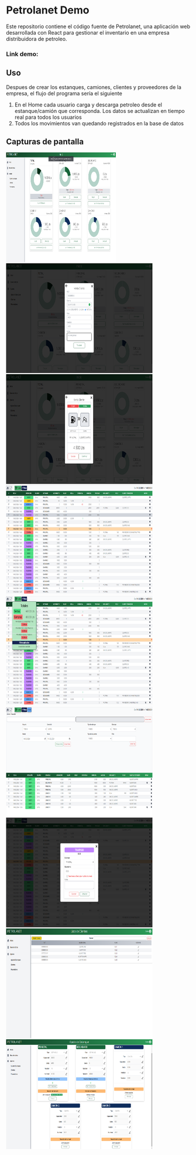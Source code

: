 # Petrolanet Demo

Este repositorio contiene el código fuente de Petrolanet, una aplicación web desarrollada con React para gestionar el inventario en una empresa distribuidora de petroleo. 

### Link demo: 

## Uso
Despues de crear los estanques, camiones, clientes y proveedores de la empresa, el flujo del programa sería el siguiente
1. En el Home cada usuario carga y descarga petroleo desde el estanque/camión que corresponda. Los datos se actualizan en tiempo real para todos los usuarios
2. Todos los movimientos van quedando registrados en la base de datos

## Capturas de pantalla
<img src="https://github.com/fgrob/petrolanet-demo/blob/main/Screenshots/Home.png?raw=true" width="300" height="300"></img>
<img src="https://github.com/fgrob/petrolanet-demo/blob/main/Screenshots/Home - venta.png?raw=true" width="400" height="300"></img>
<img src="https://github.com/fgrob/petrolanet-demo/blob/main/Screenshots/Home - confirmar venta.png?raw=true" width="400" height="300"></img>
<img src="https://github.com/fgrob/petrolanet-demo/blob/main/Screenshots/base de datos.png?raw=true" width="400" height="300"></img>
<img src="https://github.com/fgrob/petrolanet-demo/blob/main/Screenshots/base de datos - totales.png?raw=true" width="400" height="300"></img>
<img src="https://github.com/fgrob/petrolanet-demo/blob/main/Screenshots/base de datos - filtros.png?raw=true" width="400" height="300"></img>
<img src="https://github.com/fgrob/petrolanet-demo/blob/main/Screenshots/base de datos - editar evento.png?raw=true" width="400" height="300"></img>
<img src="https://github.com/fgrob/petrolanet-demo/blob/main/Screenshots/clientes.png?raw=true" width="400" height="300"></img>
<img src="https://github.com/fgrob/petrolanet-demo/blob/main/Screenshots/ajustes.png?raw=true" width="400" height="300"></img>
